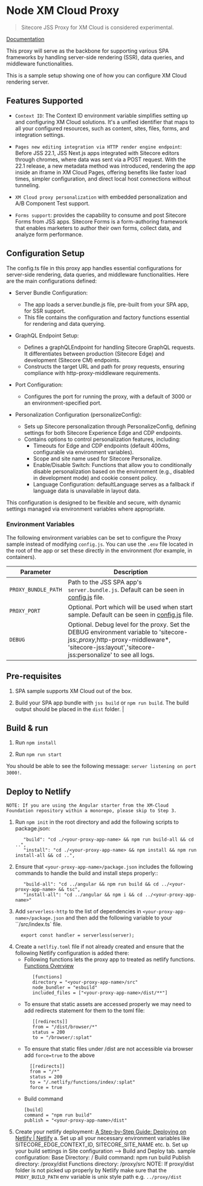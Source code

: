 # Node XM Cloud Proxy

> Sitecore JSS Proxy for XM Cloud is considered experimental.

[Documentation](TODO)

This proxy will serve as the backbone for supporting various SPA frameworks by handling server-side rendering (SSR), data queries, and middleware functionalities.

This is a sample setup showing one of how you can configure XM Cloud rendering server.

## Features Supported

- `Context ID`: The Context ID environment variable simplifies setting up and configuring XM Cloud solutions. It's a unified identifier that maps to all your configured resources, such as content, sites, files, forms, and integration settings.

- `Pages new editing integration via HTTP render engine endpoint`: Before JSS 22.1, JSS Next.js apps integrated with Sitecore editors through chromes, where data was sent via a POST request. With the 22.1 release, a new metadata method was introduced, rendering the app inside an iframe in XM Cloud Pages, offering benefits like faster load times, simpler configuration, and direct local host connections without tunneling.

- `XM Cloud proxy personalization` with embedded personalization and A/B Component Test support.

- `Forms support`: provides the capability to consume and post Sitecore Forms from JSS apps. Sitecore Forms is a form-authoring framework that enables marketers to author their own forms, collect data, and analyze form performance.

## Configuration Setup

The config.ts file in this proxy app handles essential configurations for server-side rendering, data queries, and middleware functionalities. Here are the main configurations defined:

- Server Bundle Configuration:

  - The app loads a server.bundle.js file, pre-built from your SPA app, for SSR support.
  - This file contains the configuration and factory functions essential for rendering and data querying.

- GraphQL Endpoint Setup:

  - Defines a graphQLEndpoint for handling Sitecore GraphQL requests. It differentiates between production (Sitecore Edge) and development (Sitecore CM) endpoints.
  - Constructs the target URL and path for proxy requests, ensuring compliance with http-proxy-middleware requirements.

- Port Configuration:

  - Configures the port for running the proxy, with a default of 3000 or an environment-specified port.

- Personalization Configuration (personalizeConfig):

  - Sets up Sitecore personalization through PersonalizeConfig, defining settings for both Sitecore Experience Edge and CDP endpoints.
  - Contains options to control personalization features, including:
    - Timeouts for Edge and CDP endpoints (default 400ms, configurable via environment variables).
    - Scope and site name used for Sitecore Personalize.
    - Enable/Disable Switch: Functions that allow you to conditionally disable personalization based on the environment (e.g., disabled in development mode) and cookie consent policy.
    - Language Configuration: defaultLanguage serves as a fallback if language data is unavailable in layout data.

This configuration is designed to be flexible and secure, with dynamic settings managed via environment variables where appropriate.

### Environment Variables

The following environment variables can be set to configure the Proxy sample instead of modifying `config.js`. You can use the `.env` file located in the root of the app or set these directly in the environment (for example, in containers).

| Parameter           | Description                                                                                                                                                                                  |
| ------------------- | -------------------------------------------------------------------------------------------------------------------------------------------------------------------------------------------- |
| `PROXY_BUNDLE_PATH` | Path to the JSS SPA app's `server.bundle.js`. Default can be seen in [config.js](./config.js) file.                                                                                          |
| `PROXY_PORT`        | Optional. Port which will be used when start sample. Default can be seen in [config.js](./config.js) file.                                                                                   |
| `DEBUG`             | Optional. Debug level for the proxy. Set the DEBUG environment variable to 'sitecore-jss:_,proxy_,http-proxy-middleware\*, 'sitecore-jss:layout','sitecore-jss:personalize' to see all logs. |

## Pre-requisites

1. SPA sample supports XM Cloud out of the box.

2. Build your SPA app bundle with `jss build` or `npm run build`. The build output should be placed in the `dist` folder. |

## Build & run

1. Run `npm install`

2. Run `npm run start`

You should be able to see the following message:
`server listening on port 3000!`.

## Deploy to Netlify

`NOTE: If you are using the Angular starter from the XM-Cloud Foundation repository within a monorepo, please skip to Step 3.`

1. Run `npm init` in the root directory and add the following scripts to package.json:
   ```
      "build": "cd ./<your-proxy-app-name> && npm run build-all && cd ..",
      "install": "cd ./<your-proxy-app-name> && npm install && npm run install-all && cd ..",
   ```
2. Ensure that `<your-proxy-app-name>/package.json` includes the following commands to handle the build and install steps properly::
   ```
      "build-all": "cd ../angular && npm run build && cd ../<your-proxy-app-name> && tsc",
      "install-all": "cd ../angular && npm i && cd ../<your-proxy-app-name>"
   ```
3. Add `serverless-http` to the list of dependencies in `<your-proxy-app-name>/package.json` and then add the following variable to your ``<your-proxy-app-name>/src/index.ts` file.
    ```
      export const handler = serverless(server);
    ```
4. Create a `netlfiy.toml` file if not already created and ensure that the following Netlify configuration is added there:
   - Following functions lets the proxy app to treated as netlify functions. [Functions Overview](https://docs.netlify.com/functions/overview/)
     ```
        [functions]
        directory = "<your-proxy-app-name>/src"
        node_bundler = "esbuild"
        included_files = ["<your-proxy-app-name>/dist/**"]
     ```
   - To ensure that static assets are accessed properly we may need to add redirects statement for them to the toml file:
     ```
        [[redirects]]
        from = "/dist/browser/*"
        status = 200
        to = "/browser/:splat"
     ```
   - To ensure that static files under /dist are not accessible via browser add `force=true` to the above
     ```
       [[redirects]]
       from = "/*"
       status = 200
       to = "/.netlify/functions/index/:splat"
       force = true
     ```
   - Build command
     ```
     [build]
     command = "npm run build"
     publish = "<your-proxy-app-name>/dist"
     ```
5. Create your netlify deployment: [A Step-by-Step Guide: Deploying on Netlify | Netlify](https://www.netlify.com/blog/2016/09/29/a-step-by-step-guide-deploying-on-netlify/)
   a. Set up all your necessary environment variables like SITECORE_EDGE_CONTEXT_ID, SITECORE_SITE_NAME etc.
   b. Set up your build settings in Site configuration --> Build and Deploy tab.
      sample configuration:
        Base Directory: /
        Build command: npm run build
        Publish directory: /proxy/dist
        Functions directory: /proxy/src
   NOTE: If proxy/dist folder is not picked up properly by Netlify make sure that the `PROXY_BUILD_PATH` env variable is unix style path e.g. `../proxy/dist`

